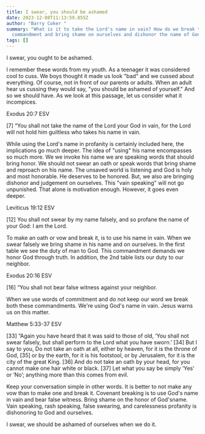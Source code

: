 ```yaml
---
title: I swear, you should be ashamed
date: 2023-12-08T11:13:59.855Z
author: "Barry Coker "
summary: "What is it to take the Lord's name in vain? How do we break the 3rd
  commandment and bring shame on ourselves and dishonor the name of God? "
tags: []
---
```

I swear, you ought to be ashamed. 

I remember these words from my youth. As a teenager it was considered cool to cuss. We boys thought it made us look "bad" and we cussed about everything. Of course, not in front of our parents or adults. When an adult hear us cussing they would say, "you should be ashamed of yourself." And so we should have. As we look at this passage, let us consider what it incompices.

‭‭Exodus‬ ‭20:7‬ ‭ESV‬‬

\[7]  “You shall not take the name of the Lord your God in vain, for the Lord will not hold him guiltless who takes his name in vain.



While using the Lord's name in profanity is certainly included here, the implications go much deeper. The idea of "using" his name encompasses so much more. We we invoke his name we are speaking words that should bring honor. We should not swear an oath or speak words that bring shame and reproach on his name. The unsaved world is listening and God is holy and most honorable. He deserves to be honored. But, we also are bringing dishonor and judgement on ourselves.  This "vain speaking" will not go unpunished.  That alone is motivation enough. However, it goes even deeper.

‭‭Leviticus‬ ‭19:12‬ ‭ESV‬‬

\[12] You shall not swear by my name falsely, and so profane the name of your God: I am the Lord.

To make an oath or vow and break it, is to use his name in vain. When we swear falsely we bring shame in his name and on ourselves.  In the first table we see the duty of man to God. This commandment demands we honor God through truth. In addition, the 2nd table lists our duty to our neighbor. 

‭‭Exodus‬ ‭20:16‬ ‭ESV‬‬

\[16]  “You shall not bear false witness against your neighbor.



When we use words of commitment and do not keep our word we break both these commandments. We're using God's name in vain. Jesus warns us on this matter. 

‭‭Matthew‬ ‭5:33‭-‬37‬ ‭ESV‬‬

\[33]  “Again you have heard that it was said to those of old, ‘You shall not swear falsely, but shall perform to the Lord what you have sworn.’ \[34] But I say to you, Do not take an oath at all, either by heaven, for it is the throne of God, \[35] or by the earth, for it is his footstool, or by Jerusalem, for it is the city of the great King. \[36] And do not take an oath by your head, for you cannot make one hair white or black. \[37] Let what you say be simply ‘Yes’ or ‘No’; anything more than this comes from evil.

Keep your conversation simple in other words. It is better to not make any vow than to make one and break it. Covenant breaking is to use God's name in vain and bear false witness. Bring shame on the honor of God'sname. Vain speaking,  rash speaking, false swearing, and carelessness profanity is dishonoring to God and ourselves. 

I swear, we should be ashamed of ourselves when we do it.